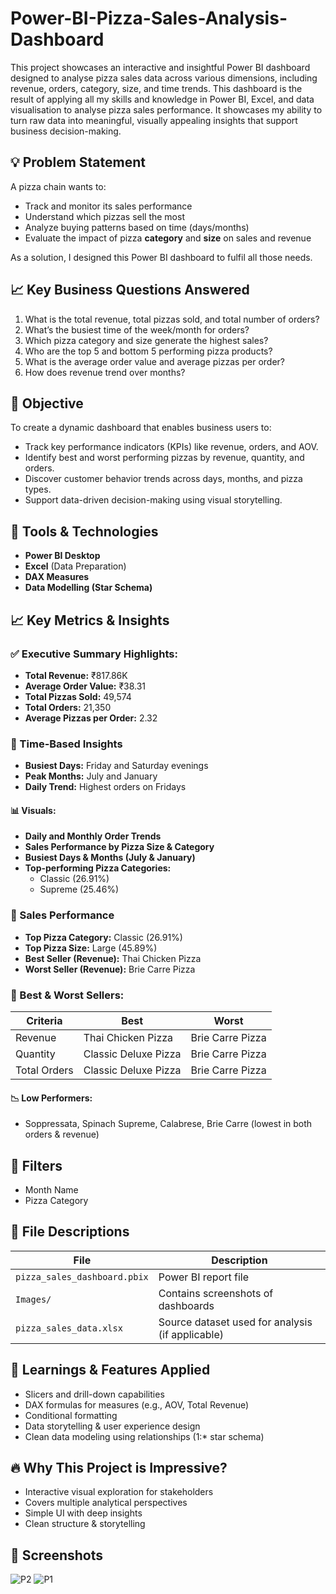 # Power-BI-Pizza-Sales-Analysis-Dashboard
This project showcases an interactive and insightful Power BI dashboard designed to analyse pizza sales data across various dimensions, including revenue, orders, category, size, and time trends.
This dashboard is the result of applying all my skills and knowledge in Power BI, Excel, and data visualisation to analyse pizza sales performance. It showcases my ability to turn raw data into meaningful, visually appealing insights that support business decision-making.

## 💡 Problem Statement

A pizza chain wants to:
- Track and monitor its sales performance
- Understand which pizzas sell the most
- Analyze buying patterns based on time (days/months)
- Evaluate the impact of pizza **category** and **size** on sales and revenue

As a solution, I designed this Power BI dashboard to fulfil all those needs.

## 📈 Key Business Questions Answered

1. What is the total revenue, total pizzas sold, and total number of orders?
2. What’s the busiest time of the week/month for orders?
3. Which pizza category and size generate the highest sales?
4. Who are the top 5 and bottom 5 performing pizza products?
5. What is the average order value and average pizzas per order?
6. How does revenue trend over months?

## 📌 Objective

To create a dynamic dashboard that enables business users to:

- Track key performance indicators (KPIs) like revenue, orders, and AOV.
- Identify best and worst performing pizzas by revenue, quantity, and orders.
- Discover customer behavior trends across days, months, and pizza types.
- Support data-driven decision-making using visual storytelling.

## 🧩 Tools & Technologies

- **Power BI Desktop**
- **Excel** (Data Preparation)
- **DAX Measures**
- **Data Modelling (Star Schema)**

## 📈 Key Metrics & Insights

### ✅ Executive Summary Highlights:

- **Total Revenue:** ₹817.86K  
- **Average Order Value:** ₹38.31  
- **Total Pizzas Sold:** 49,574  
- **Total Orders:** 21,350  
- **Average Pizzas per Order:** 2.32  

### 📅 Time-Based Insights

- **Busiest Days:** Friday and Saturday evenings  
- **Peak Months:** July and January  
- **Daily Trend:** Highest orders on Fridays

#### 📊 Visuals:

- **Daily and Monthly Order Trends**  
- **Sales Performance by Pizza Size & Category**  
- **Busiest Days & Months (July & January)**  
- **Top-performing Pizza Categories:**  
  - Classic (26.91%)
  - Supreme (25.46%)

### 🍕 Sales Performance

- **Top Pizza Category:** Classic (26.91%)  
- **Top Pizza Size:** Large (45.89%)  
- **Best Seller (Revenue):** Thai Chicken Pizza  
- **Worst Seller (Revenue):** Brie Carre Pizza

### 🌟 Best & Worst Sellers:

| Criteria | Best | Worst |
|---------|------|-------|
| Revenue | Thai Chicken Pizza | Brie Carre Pizza |
| Quantity | Classic Deluxe Pizza | Brie Carre Pizza |
| Total Orders | Classic Deluxe Pizza | Brie Carre Pizza |

#### 📉 Low Performers:
- Soppressata, Spinach Supreme, Calabrese, Brie Carre (lowest in both orders & revenue)

## 📌 Filters

- Month Name
- Pizza Category

## 📂 File Descriptions

| File | Description |
|------|-------------|
| `pizza_sales_dashboard.pbix` | Power BI report file |
| `Images/` | Contains screenshots of dashboards |
| `pizza_sales_data.xlsx` | Source dataset used for analysis (if applicable) |

## 🧠 Learnings & Features Applied

- Slicers and drill-down capabilities
- DAX formulas for measures (e.g., AOV, Total Revenue)
- Conditional formatting
- Data storytelling & user experience design
- Clean data modeling using relationships (1:* star schema)

## 🔥 Why This Project is Impressive?

- Interactive visual exploration for stakeholders
- Covers multiple analytical perspectives
- Simple UI with deep insights
- Clean structure & storytelling

## 📸 Screenshots

![P2](https://github.com/user-attachments/assets/feacd035-8071-4189-8170-c2f844a1ce33)
![P1](https://github.com/user-attachments/assets/31021f21-b699-45a5-bf2e-c647c2cccddf)

